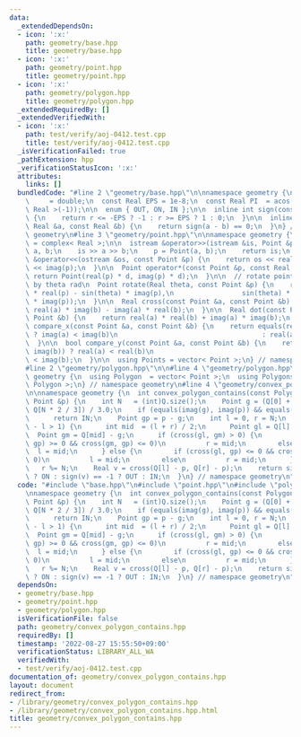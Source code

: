 ```yaml
---
data:
  _extendedDependsOn:
  - icon: ':x:'
    path: geometry/base.hpp
    title: geometry/base.hpp
  - icon: ':x:'
    path: geometry/point.hpp
    title: geometry/point.hpp
  - icon: ':x:'
    path: geometry/polygon.hpp
    title: geometry/polygon.hpp
  _extendedRequiredBy: []
  _extendedVerifiedWith:
  - icon: ':x:'
    path: test/verify/aoj-0412.test.cpp
    title: test/verify/aoj-0412.test.cpp
  _isVerificationFailed: true
  _pathExtension: hpp
  _verificationStatusIcon: ':x:'
  attributes:
    links: []
  bundledCode: "#line 2 \"geometry/base.hpp\"\n\nnamespace geometry {\n  using Real\
    \     = double;\n  const Real EPS = 1e-8;\n  const Real PI  = acos(static_cast<\
    \ Real >(-1));\n\n  enum { OUT, ON, IN };\n\n  inline int sign(const Real &r)\
    \ {\n    return r <= -EPS ? -1 : r >= EPS ? 1 : 0;\n  }\n\n  inline bool equals(const\
    \ Real &a, const Real &b) {\n    return sign(a - b) == 0;\n  }\n} // namespace\
    \ geometry\n#line 3 \"geometry/point.hpp\"\n\nnamespace geometry {\n  using Point\
    \ = complex< Real >;\n\n  istream &operator>>(istream &is, Point &p) {\n    Real\
    \ a, b;\n    is >> a >> b;\n    p = Point(a, b);\n    return is;\n  }\n\n  ostream\
    \ &operator<<(ostream &os, const Point &p) {\n    return os << real(p) << \" \"\
    \ << imag(p);\n  }\n\n  Point operator*(const Point &p, const Real &d) {\n   \
    \ return Point(real(p) * d, imag(p) * d);\n  }\n\n  // rotate point p counterclockwise\
    \ by theta rad\n  Point rotate(Real theta, const Point &p) {\n    return Point(cos(theta)\
    \ * real(p) - sin(theta) * imag(p),\n                 sin(theta) * real(p) + cos(theta)\
    \ * imag(p));\n  }\n\n  Real cross(const Point &a, const Point &b) {\n    return\
    \ real(a) * imag(b) - imag(a) * real(b);\n  }\n\n  Real dot(const Point &a, const\
    \ Point &b) {\n    return real(a) * real(b) + imag(a) * imag(b);\n  }\n\n  bool\
    \ compare_x(const Point &a, const Point &b) {\n    return equals(real(a), real(b))\
    \ ? imag(a) < imag(b)\n                                    : real(a) < real(b);\n\
    \  }\n\n  bool compare_y(const Point &a, const Point &b) {\n    return equals(imag(a),\
    \ imag(b)) ? real(a) < real(b)\n                                    : imag(a)\
    \ < imag(b);\n  }\n\n  using Points = vector< Point >;\n} // namespace geometry\n\
    #line 2 \"geometry/polygon.hpp\"\n\n#line 4 \"geometry/polygon.hpp\"\n\nnamespace\
    \ geometry {\n  using Polygon  = vector< Point >;\n  using Polygons = vector<\
    \ Polygon >;\n} // namespace geometry\n#line 4 \"geometry/convex_polygon_contains.hpp\"\
    \n\nnamespace geometry {\n  int convex_polygon_contains(const Polygon &Q, const\
    \ Point &p) {\n    int N   = (int)Q.size();\n    Point g = (Q[0] + Q[N / 3] +\
    \ Q[N * 2 / 3]) / 3.0;\n    if (equals(imag(g), imag(p)) && equals(real(g), imag(g)))\n\
    \      return IN;\n    Point gp = p - g;\n    int l = 0, r = N;\n    while (r\
    \ - l > 1) {\n      int mid  = (l + r) / 2;\n      Point gl = Q[l] - g;\n    \
    \  Point gm = Q[mid] - g;\n      if (cross(gl, gm) > 0) {\n        if (cross(gl,\
    \ gp) >= 0 && cross(gm, gp) <= 0)\n          r = mid;\n        else\n        \
    \  l = mid;\n      } else {\n        if (cross(gl, gp) <= 0 && cross(gm, gp) >=\
    \ 0)\n          l = mid;\n        else\n          r = mid;\n      }\n    }\n \
    \   r %= N;\n    Real v = cross(Q[l] - p, Q[r] - p);\n    return sign(v) == 0\
    \ ? ON : sign(v) == -1 ? OUT : IN;\n  }\n} // namespace geometry\n"
  code: "#include \"base.hpp\"\n#include \"point.hpp\"\n#include \"polygon.hpp\"\n\
    \nnamespace geometry {\n  int convex_polygon_contains(const Polygon &Q, const\
    \ Point &p) {\n    int N   = (int)Q.size();\n    Point g = (Q[0] + Q[N / 3] +\
    \ Q[N * 2 / 3]) / 3.0;\n    if (equals(imag(g), imag(p)) && equals(real(g), imag(g)))\n\
    \      return IN;\n    Point gp = p - g;\n    int l = 0, r = N;\n    while (r\
    \ - l > 1) {\n      int mid  = (l + r) / 2;\n      Point gl = Q[l] - g;\n    \
    \  Point gm = Q[mid] - g;\n      if (cross(gl, gm) > 0) {\n        if (cross(gl,\
    \ gp) >= 0 && cross(gm, gp) <= 0)\n          r = mid;\n        else\n        \
    \  l = mid;\n      } else {\n        if (cross(gl, gp) <= 0 && cross(gm, gp) >=\
    \ 0)\n          l = mid;\n        else\n          r = mid;\n      }\n    }\n \
    \   r %= N;\n    Real v = cross(Q[l] - p, Q[r] - p);\n    return sign(v) == 0\
    \ ? ON : sign(v) == -1 ? OUT : IN;\n  }\n} // namespace geometry\n"
  dependsOn:
  - geometry/base.hpp
  - geometry/point.hpp
  - geometry/polygon.hpp
  isVerificationFile: false
  path: geometry/convex_polygon_contains.hpp
  requiredBy: []
  timestamp: '2022-08-27 15:55:50+09:00'
  verificationStatus: LIBRARY_ALL_WA
  verifiedWith:
  - test/verify/aoj-0412.test.cpp
documentation_of: geometry/convex_polygon_contains.hpp
layout: document
redirect_from:
- /library/geometry/convex_polygon_contains.hpp
- /library/geometry/convex_polygon_contains.hpp.html
title: geometry/convex_polygon_contains.hpp
---
```

